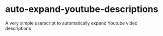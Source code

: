# auto-expand-youtube-descriptions
A very simple userscript to automatically expand Youtube video descriptions
